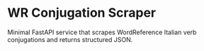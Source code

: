 # WR Conjugation Scraper

Minimal FastAPI service that scrapes WordReference Italian verb conjugations and returns structured JSON.